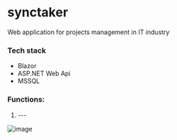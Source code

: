 # synctaker

Web application for projects management in IT industry

### Tech stack

* Blazor
* ASP.NET Web Api
* MSSQL
 
### Functions:
  1. --- <br>


  ![image](https://github.com/user-attachments/assets/238455d6-b517-4e61-b16a-c4e33d9b3275)


  



